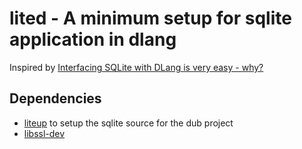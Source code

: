 # lited - A minimum setup for sqlite application in dlang

Inspired by [Interfacing SQLite with DLang is very easy - why?](https://forum.dlang.org/thread/ecekccdprkxbbqsbnmcx@forum.dlang.org)

## Dependencies
* [liteup](https://github.com/unkloud/liteup) to setup the sqlite source for the dub project
* [libssl-dev](https://github.com/openssl/openssl)